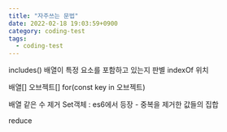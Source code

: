 ```yaml
---
title: "자주쓰는 문법"
date: 2022-02-18 19:03:59+0900
category: coding-test
tags:
  - coding-test
---
```


includes() 
배열이 특정 요소를 포함하고 있는지 판별 
indexOf 
위치

배열[]
오브젝트[]
for(const key in 오브젝트)

배열 같은 수 제거 
Set객체 : es6에서 등장 - 중복을 제거한 값들의 집합

reduce 

